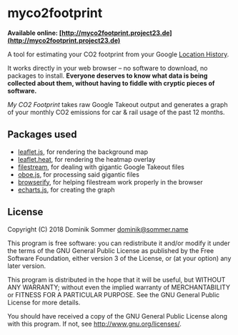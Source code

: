 # myco2footprint

**Available online: [http://myco2footprint.project23.de](http://myco2footprint.project23.de)**

A tool for estimating your CO2 footprint from your Google [Location History](https://google.com/locationhistory).

It works directly in your web browser &ndash; no software to download, no packages to install. **Everyone deserves to know what data is being collected about them, without having to fiddle with cryptic pieces of software.**

*My CO2 Footprint* takes raw Google Takeout output and generates a graph of your monthly CO2 emissions for car & rail usage of the past 12 months.

## Packages used
* [leaflet.js](http://leafletjs.com/), for rendering the background map
* [leaflet.heat](https://github.com/Leaflet/Leaflet.heat), for rendering the heatmap overlay
* [filestream](https://github.com/DamonOehlman/filestream), for dealing with gigantic Google Takeout files
* [oboe.js](http://oboejs.com), for processing said gigantic files
* [browserify](http://browserify.org/), for helping filestream  work properly in the browser
* [echarts.js](https://ecomfe.github.io/echarts-doc/public/en/index.html), for creating the graph


## License

Copyright (C) 2018 Dominik Sommer <dominik@sommer.name>

This program is free software: you can redistribute it and/or modify
it under the terms of the GNU General Public License as published by
the Free Software Foundation, either version 3 of the License, or
(at your option) any later version.

This program is distributed in the hope that it will be useful,
but WITHOUT ANY WARRANTY; without even the implied warranty of
MERCHANTABILITY or FITNESS FOR A PARTICULAR PURPOSE.  See the
GNU General Public License for more details.

You should have received a copy of the GNU General Public License
along with this program.  If not, see <http://www.gnu.org/licenses/>.
